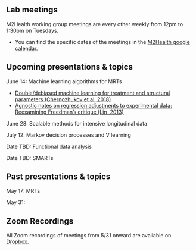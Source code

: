 ## Lab meetings

M2Health working group meetings are every other weekly from 12pm to 1:30pm on Tuesdays.

* You can find the specific dates of the meetings in the [M2Health google calendar](https://calendar.google.com/calendar/u/0?cid=Y182NHJ2Z3U4am82djAwc2h2NHBvNWFiNnM5Y0Bncm91cC5jYWxlbmRhci5nb29nbGUuY29t).

## Upcoming presentations & topics

June 14: Machine learning algorithms for MRTs
* [Double/debiased machine learning for treatment and structural parameters (Chernozhukov et al, 2018)](https://academic.oup.com/ectj/article/21/1/C1/5056401)
* [Agnostic notes on regression adjustments to experimental data: Reexamining Freedman’s critique (Lin, 2013)](https://projecteuclid.org/journals/annals-of-applied-statistics/volume-7/issue-1/Agnostic-notes-on-regression-adjustments-to-experimental-data--Reexamining/10.1214/12-AOAS583.full)  

June 28: Scalable methods for intensive longitudinal data 

July 12: Markov decision processes and V learning

Date TBD: Functional data analysis

Date TBD: SMARTs

## Past presentations & topics

May 17: MRTs

May 31: 

## Zoom Recordings
All Zoom recordings of meetings from 5/31 onward are available on [Dropbox](https://www.dropbox.com/sh/kd7eq4bv5txtym7/AABQj77msmOgpFyhKUrgjS0Ta?dl=0).
